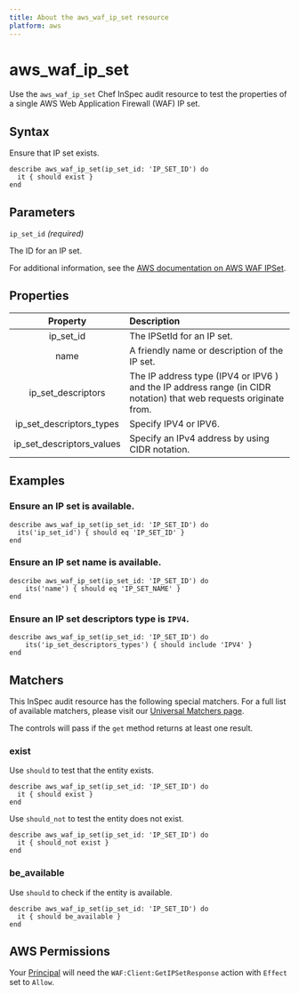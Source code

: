 ```yaml
---
title: About the aws_waf_ip_set resource
platform: aws
---
```


# aws_waf_ip_set

Use the `aws_waf_ip_set` Chef InSpec audit resource to test the properties of a single AWS Web Application Firewall (WAF) IP set.

## Syntax

Ensure that IP set exists.

    describe aws_waf_ip_set(ip_set_id: 'IP_SET_ID') do
      it { should exist }
    end

## Parameters

`ip_set_id` _(required)_

The ID for an IP set.

For additional information, see the [AWS documentation on AWS WAF IPSet](https://docs.aws.amazon.com/AWSCloudFormation/latest/UserGuide/aws-resource-waf-ipset.html).

## Properties

| Property | Description |
| :---: | :--- |
| ip_set_id | The IPSetId for an IP set. |
| name | A friendly name or description of the IP set. |
| ip_set_descriptors | The IP address type (IPV4 or IPV6 ) and the IP address range (in CIDR notation) that web requests originate from. |
| ip_set_descriptors_types | Specify IPV4 or IPV6. |
| ip_set_descriptors_values | Specify an IPv4 address by using CIDR notation. |

## Examples

### Ensure an IP set is available.

    describe aws_waf_ip_set(ip_set_id: 'IP_SET_ID') do
      its('ip_set_id') { should eq 'IP_SET_ID' }
    end

### Ensure an IP set name is available.

    describe aws_waf_ip_set(ip_set_id: 'IP_SET_ID') do
        its('name') { should eq 'IP_SET_NAME' }
    end

### Ensure an IP set descriptors type is `IPV4`.

    describe aws_waf_ip_set(ip_set_id: 'IP_SET_ID') do
        its('ip_set_descriptors_types') { should include 'IPV4' }
    end

## Matchers

This InSpec audit resource has the following special matchers. For a full list of available matchers, please visit our [Universal Matchers page](https://www.inspec.io/docs/reference/matchers/).

The controls will pass if the `get` method returns at least one result.

### exist

Use `should` to test that the entity exists.

    describe aws_waf_ip_set(ip_set_id: 'IP_SET_ID') do
      it { should exist }
    end

Use `should_not` to test the entity does not exist.

    describe aws_waf_ip_set(ip_set_id: 'IP_SET_ID') do
      it { should_not exist }
    end

### be_available

Use `should` to check if the entity is available.

    describe aws_waf_ip_set(ip_set_id: 'IP_SET_ID') do
      it { should be_available }
    end

## AWS Permissions

Your [Principal](https://docs.aws.amazon.com/IAM/latest/UserGuide/intro-structure.html#intro-structure-principal) will need the `WAF:Client:GetIPSetResponse` action with `Effect` set to `Allow`.
